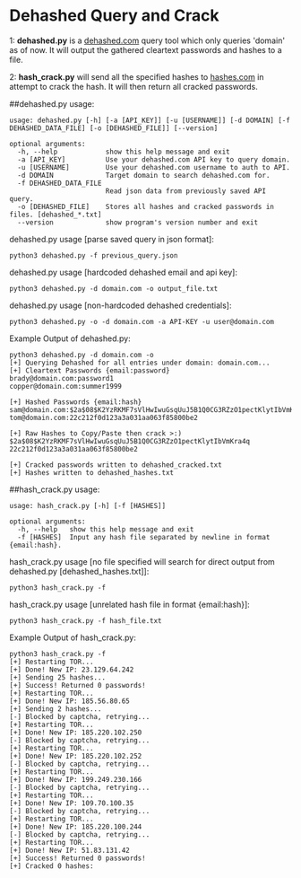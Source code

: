 # Dehashed Query and Crack
1: <b>dehashed.py</b> is a  <a href="https://dehashed.com">dehashed.com</a> query tool which only queries 'domain' as of now. It will output the gathered cleartext passwords and hashes to a file.

2: <b>hash_crack.py</b> will send all the specified hashes to <a href="https://hashes.com">hashes.com</a> in attempt to crack the hash. It will then return all cracked passwords.

##dehashed.py usage:
```
usage: dehashed.py [-h] [-a [API_KEY]] [-u [USERNAME]] [-d DOMAIN] [-f DEHASHED_DATA_FILE] [-o [DEHASHED_FILE]] [--version]

optional arguments:
  -h, --help            show this help message and exit
  -a [API_KEY]          Use your dehashed.com API key to query domain.
  -u [USERNAME]         Use your dehashed.com username to auth to API.
  -d DOMAIN             Target domain to search dehashed.com for.
  -f DEHASHED_DATA_FILE
                        Read json data from previously saved API query.
  -o [DEHASHED_FILE]    Stores all hashes and cracked passwords in files. [dehashed_*.txt]
  --version             show program's version number and exit
```
dehashed.py usage [parse saved query in json format]:
```
python3 dehashed.py -f previous_query.json
```
dehashed.py usage [hardcoded dehashed email and api key]:
```
python3 dehashed.py -d domain.com -o output_file.txt
```
dehashed.py usage [non-hardcoded dehashed credentials]:
```
python3 dehashed.py -o -d domain.com -a API-KEY -u user@domain.com 
```

Example Output of dehashed.py:
```
python3 dehashed.py -d domain.com -o
[+] Querying Dehashed for all entries under domain: domain.com...
[+] Cleartext Passwords {email:password}
brady@domain.com:password1
copper@domain.com:summer1999

[+] Hashed Passwords {email:hash}
sam@domain.com:$2a$08$K2YzRKMF7sVlHwIwuGsqUuJ5B1Q0CG3RZzO1pectKlytIbVmKra4q
tom@domain.com:22c212f0d123a3a031aa063f85800be2

[+] Raw Hashes to Copy/Paste then crack >:)
$2a$08$K2YzRKMF7sVlHwIwuGsqUuJ5B1Q0CG3RZzO1pectKlytIbVmKra4q
22c212f0d123a3a031aa063f85800be2

[+] Cracked passwords written to dehashed_cracked.txt
[+] Hashes written to dehashed_hashes.txt
```

##hash_crack.py usage:

```
usage: hash_crack.py [-h] [-f [HASHES]]

optional arguments:
  -h, --help   show this help message and exit
  -f [HASHES]  Input any hash file separated by newline in format {email:hash}.
```
hash_crack.py usage [no file specified will search for direct output from dehashed.py [dehashed_hashes.txt]]:
```
python3 hash_crack.py -f 
```
hash_crack.py usage [unrelated hash file in format {email:hash}]:
```
python3 hash_crack.py -f hash_file.txt
```
Example Output of hash_crack.py:
```
python3 hash_crack.py -f 
[+] Restarting TOR...
[+] Done! New IP: 23.129.64.242
[+] Sending 25 hashes...
[+] Success! Returned 0 passwords!
[+] Restarting TOR...
[+] Done! New IP: 185.56.80.65
[+] Sending 2 hashes...
[-] Blocked by captcha, retrying...
[+] Restarting TOR...
[+] Done! New IP: 185.220.102.250
[-] Blocked by captcha, retrying...
[+] Restarting TOR...
[+] Done! New IP: 185.220.102.252
[-] Blocked by captcha, retrying...
[+] Restarting TOR...
[+] Done! New IP: 199.249.230.166
[-] Blocked by captcha, retrying...
[+] Restarting TOR...
[+] Done! New IP: 109.70.100.35
[-] Blocked by captcha, retrying...
[+] Restarting TOR...
[+] Done! New IP: 185.220.100.244
[-] Blocked by captcha, retrying...
[+] Restarting TOR...
[+] Done! New IP: 51.83.131.42
[+] Success! Returned 0 passwords!
[+] Cracked 0 hashes:
```
